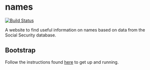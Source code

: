 # names

[![Build Status](https://travis-ci.org/reedcwilson/names.svg?branch=master)](https://travis-ci.org/reedcwilson/names)

A website to find useful information on names based on data from the Social
Security database.

## Bootstrap

Follow the instructions found
[here](https://github.com/reedcwilson/ng-express-seed) to get up and running.
